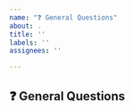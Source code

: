 ```yaml
---
name: "❓ General Questions"
about: .
title: ''
labels: ''
assignees: ''

---
```


## ❓ General Questions

<!-- Describe your questions -->

